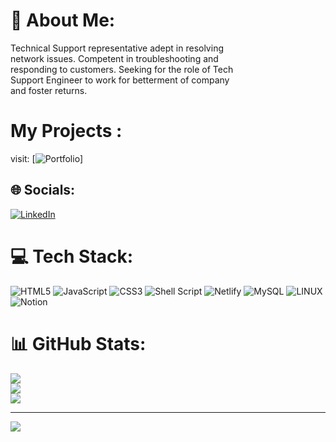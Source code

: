 # 💫 About Me:
Technical Support representative adept in resolving<br>network issues. Competent in troubleshooting and<br>responding to customers. Seeking for the role of Tech<br>Support Engineer to work for betterment of company<br>and foster returns.
# My Projects :
visit: [![Portfolio](https://bhawana-web19.github.io/)]

## 🌐 Socials:
[![LinkedIn](https://img.shields.io/badge/LinkedIn-%230077B5.svg?logo=linkedin&logoColor=white)](https://linkedin.com/in/https://www.linkedin.com/in/bhawana-chadda-012119235/) 

# 💻 Tech Stack:
![HTML5](https://img.shields.io/badge/html5-%23E34F26.svg?style=for-the-badge&logo=html5&logoColor=white) ![JavaScript](https://img.shields.io/badge/javascript-%23323330.svg?style=for-the-badge&logo=javascript&logoColor=%23F7DF1E) ![CSS3](https://img.shields.io/badge/css3-%231572B6.svg?style=for-the-badge&logo=css3&logoColor=white) ![Shell Script](https://img.shields.io/badge/shell_script-%23121011.svg?style=for-the-badge&logo=gnu-bash&logoColor=white) ![Netlify](https://img.shields.io/badge/netlify-%23000000.svg?style=for-the-badge&logo=netlify&logoColor=#00C7B7) ![MySQL](https://img.shields.io/badge/mysql-%2300f.svg?style=for-the-badge&logo=mysql&logoColor=white) ![LINUX](https://img.shields.io/badge/Linux-FCC624?style=for-the-badge&logo=linux&logoColor=black) ![Notion](https://img.shields.io/badge/Notion-%23000000.svg?style=for-the-badge&logo=notion&logoColor=white)
# 📊 GitHub Stats:
![](https://github-readme-stats.vercel.app/api?username=bhawana-web19&theme=dark&hide_border=false&include_all_commits=false&count_private=false)<br/>
![](https://github-readme-streak-stats.herokuapp.com/?user=bhawana-web19&theme=dark&hide_border=false)<br/>
![](https://github-readme-stats.vercel.app/api/top-langs/?username=bhawana-web19&theme=dark&hide_border=false&include_all_commits=false&count_private=false&layout=compact)

---
[![](https://visitcount.itsvg.in/api?id=bhawana-web19&icon=0&color=0)](https://visitcount.itsvg.in)

<!-- Proudly created with GPRM ( https://gprm.itsvg.in ) -->
